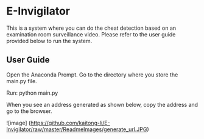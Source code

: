 # E-Invigilator
This is a system where you can do the cheat detection based on an examination room surveillance video. Please refer to the user guide provided below to run the system.

## User Guide
Open the Anaconda Prompt. Go to the directory where you store the main.py file.

Run: python main.py

When you see an address generated as shown below, copy the address and go to the browser.

![image]
(https://github.com/kaitong-li/E-Invigilator/raw/master/ReadmeImages/generate_url.JPG)
